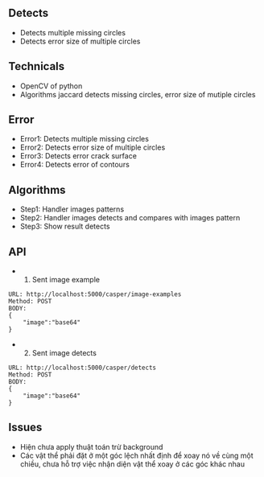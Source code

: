 ## Detects

-   Detects multiple missing circles
-   Detects error size of multiple circles

## Technicals

-   OpenCV of python
-   Algorithms jaccard detects missing circles, error size of mutiple circles

## Error

-   Error1: Detects multiple missing circles
-   Error2: Detects error size of multiple circles
-   Error3: Detects error crack surface
-   Error4: Detects error of contours

## Algorithms

-   Step1: Handler images patterns
-   Step2: Handler images detects and compares with images pattern
-   Step3: Show result detects

## API

-   1. Sent image example

```
URL: http://localhost:5000/casper/image-examples
Method: POST
BODY:
{
    "image":"base64"
}
```

-   2. Sent image detects

```
URL: http://localhost:5000/casper/detects
Method: POST
BODY:
{
    "image":"base64"
}
```

## Issues

-   Hiện chưa apply thuật toán trừ background
-   Các vật thể phải đặt ở một góc lệch nhất định để xoay nó về cùng một chiều, chưa hỗ trợ việc nhận diện vật thể xoay ở các góc khác nhau
